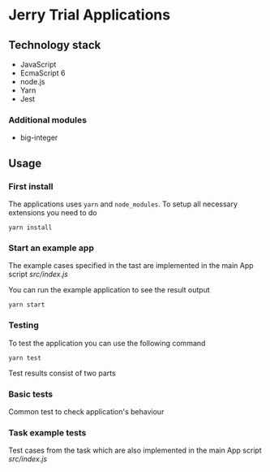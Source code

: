 # Jerry Trial Applications

## Technology stack

- JavaScript
- EcmaScript 6
- node.js
- Yarn
- Jest

### Additional modules

- big-integer

## Usage

### First install

The applications uses `yarn` and `node_modules`. To setup all necessary
extensions you need to do

```
yarn install
```

### Start an example app

The example cases specified in the tast are implemented in the main App
script *src/index.js*

You can run the example application to see the result output

```
yarn start
```

### Testing

To test the application you can use the following command

```
yarn test
```

Test results consist of two parts

### Basic tests

Common test to check application's behaviour

### Task example tests

Test cases from the task which are also implemented in the main App
script *src/index.js*